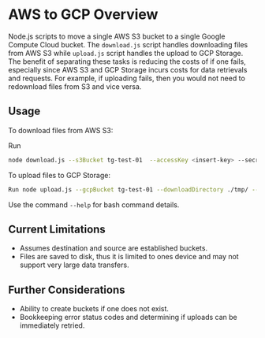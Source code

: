 # AWS to GCP Overview 
Node.js scripts to move a single AWS S3 bucket to a single Google Compute Cloud bucket. The ```download.js``` script handles downloading files from AWS S3 while ```upload.js``` script handles the upload to GCP Storage. The benefit of separating these tasks is reducing the costs of if one fails, especially since AWS S3 and GCP Storage incurs costs for data retrievals and requests. For example, if uploading fails, then you would not need to redownload files from S3 and vice versa. 

## Usage
To download files from AWS S3:

Run 
``` bash 
node download.js --s3Bucket tg-test-01  --accessKey <insert-key> --secretAccessKey <insert-key> --downloadDirectory ./tmp/
```

To upload files to GCP Storage:
``` bash 
Run node upload.js --gcpBucket tg-test-01 --downloadDirectory ./tmp/ --serviceAccountKeyPath <insert-dir-path>
```

Use the command ```--help``` for bash command details.

## Current Limitations
- Assumes destination and source are established buckets.
- Files are saved to disk, thus it is limited to ones device and may not support very large data transfers.

## Further Considerations
- Ability to create buckets if one does not exist.
- Bookkeeping error status codes and determining if uploads can be immediately retried.

